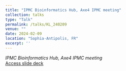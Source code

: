 ```yaml
---
title: "IPMC Bioinformatics Hub, Axe4 IPMC meeting"
collection: talks
type: "Talk"
permalink: /talks/KL_240209
venue: ""
date: 2024-02-09
location: "Sophia-Antipolis, FR"
excerpt: ''
---
```


<i>IPMC Bioinformatics Hub, Axe4 IPMC meeting</i><br>
[Access slide deck](/files/Talk_240209_KL_MT_IPMC_axe4.pdf)
